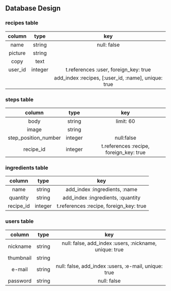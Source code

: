 Database Design
-
### recipes table

| column     | type    | key                                                  |
|:----------:|:-------:|:----------------------------------------------------:|
| name       | string  | null: false                                          |
| picture    | string  |                                                      |
| copy       | text    |                                                      |
| user_id | integer | t.references :user, foreign_key: true             |
|            |         | add_index :recipes,  [:user_id, :name], unique: true |

### steps table

| column               | type    | key                                     |
|:--------------------:|:-------:|:---------------------------------------:|
| body                 | string  | limit: 60                               |
| image                | string  |                                         |
| step_position_number | integer | null:false                              |
| recipe_id            | integer | t.references :recipe, foreign_key: true |

### ingredients table

| column    | type    | key                                     |
|:---------:|:-------:|:---------------------------------------:|
| name      | string  | add_index :ingredients, :name           |
| quantity  | string  | add_index :ingredients, :quantity       |
| recipe_id | integer | t.references :recipe, foreign_key: true |

### users table

| column    | type   | key                                                    |
|:---------:|:------:|:------------------------------------------------------:|
| nickname  | string | null: false, add_index :users, :nickname, unique: true |
| thumbnail | string |                                                        |
| e-mail    | string | null: false, add_index :users, :e-mail, unique: true   |
| password  | string | null: false                                            |
